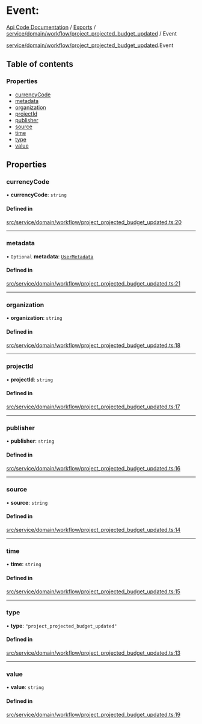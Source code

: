 # Event: 
 
[Api Code Documentation](../README.md) / [Exports](../modules.md) / [service/domain/workflow/project\_projected\_budget\_updated](../modules/service_domain_workflow_project_projected_budget_updated.md) / Event

[service/domain/workflow/project\_projected\_budget\_updated](../modules/service_domain_workflow_project_projected_budget_updated.md).Event

## Table of contents

### Properties

- [currencyCode](service_domain_workflow_project_projected_budget_updated.Event.md#currencycode)
- [metadata](service_domain_workflow_project_projected_budget_updated.Event.md#metadata)
- [organization](service_domain_workflow_project_projected_budget_updated.Event.md#organization)
- [projectId](service_domain_workflow_project_projected_budget_updated.Event.md#projectid)
- [publisher](service_domain_workflow_project_projected_budget_updated.Event.md#publisher)
- [source](service_domain_workflow_project_projected_budget_updated.Event.md#source)
- [time](service_domain_workflow_project_projected_budget_updated.Event.md#time)
- [type](service_domain_workflow_project_projected_budget_updated.Event.md#type)
- [value](service_domain_workflow_project_projected_budget_updated.Event.md#value)

## Properties

### currencyCode

• **currencyCode**: `string`

#### Defined in

[src/service/domain/workflow/project_projected_budget_updated.ts:20](https://github.com/openkfw/TruBudget/blob/40b449a/api/src/service/domain/workflow/project_projected_budget_updated.ts#L20)

___

### metadata

• `Optional` **metadata**: [`UserMetadata`](../modules/service_domain_metadata.md#usermetadata)

#### Defined in

[src/service/domain/workflow/project_projected_budget_updated.ts:21](https://github.com/openkfw/TruBudget/blob/40b449a/api/src/service/domain/workflow/project_projected_budget_updated.ts#L21)

___

### organization

• **organization**: `string`

#### Defined in

[src/service/domain/workflow/project_projected_budget_updated.ts:18](https://github.com/openkfw/TruBudget/blob/40b449a/api/src/service/domain/workflow/project_projected_budget_updated.ts#L18)

___

### projectId

• **projectId**: `string`

#### Defined in

[src/service/domain/workflow/project_projected_budget_updated.ts:17](https://github.com/openkfw/TruBudget/blob/40b449a/api/src/service/domain/workflow/project_projected_budget_updated.ts#L17)

___

### publisher

• **publisher**: `string`

#### Defined in

[src/service/domain/workflow/project_projected_budget_updated.ts:16](https://github.com/openkfw/TruBudget/blob/40b449a/api/src/service/domain/workflow/project_projected_budget_updated.ts#L16)

___

### source

• **source**: `string`

#### Defined in

[src/service/domain/workflow/project_projected_budget_updated.ts:14](https://github.com/openkfw/TruBudget/blob/40b449a/api/src/service/domain/workflow/project_projected_budget_updated.ts#L14)

___

### time

• **time**: `string`

#### Defined in

[src/service/domain/workflow/project_projected_budget_updated.ts:15](https://github.com/openkfw/TruBudget/blob/40b449a/api/src/service/domain/workflow/project_projected_budget_updated.ts#L15)

___

### type

• **type**: ``"project_projected_budget_updated"``

#### Defined in

[src/service/domain/workflow/project_projected_budget_updated.ts:13](https://github.com/openkfw/TruBudget/blob/40b449a/api/src/service/domain/workflow/project_projected_budget_updated.ts#L13)

___

### value

• **value**: `string`

#### Defined in

[src/service/domain/workflow/project_projected_budget_updated.ts:19](https://github.com/openkfw/TruBudget/blob/40b449a/api/src/service/domain/workflow/project_projected_budget_updated.ts#L19)
